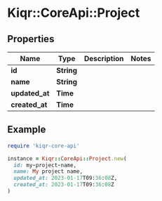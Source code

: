 # Kiqr::CoreApi::Project

## Properties

| Name | Type | Description | Notes |
| ---- | ---- | ----------- | ----- |
| **id** | **String** |  |  |
| **name** | **String** |  |  |
| **updated_at** | **Time** |  |  |
| **created_at** | **Time** |  |  |

## Example

```ruby
require 'kiqr-core-api'

instance = Kiqr::CoreApi::Project.new(
  id: my-project-name,
  name: My project name,
  updated_at: 2023-01-17T09:36:08Z,
  created_at: 2023-01-17T09:36:08Z
)
```

